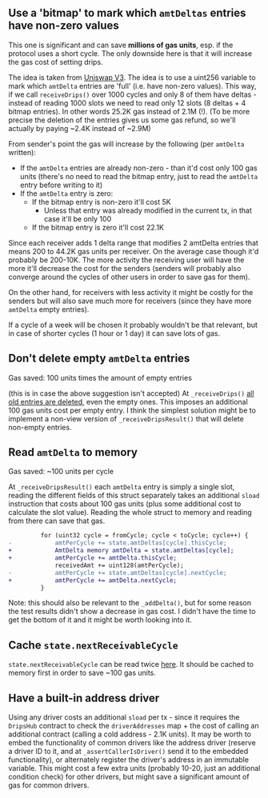 ## Use a 'bitmap' to mark which `amtDeltas` entries have non-zero values
This one is significant and can save **millions of gas units**, esp. if the protocol uses a short cycle.
The only downside here is that it will increase the gas cost of setting drips.

The idea is taken from [Uniswap V3](https://github.com/Uniswap/v3-core/blob/main/contracts/libraries/TickBitmap.sol). The idea is to use a uint256 variable to mark which `amtDelta` entries are 'full' (i.e. have non-zero values).
This way, if we call `receiveDrips()` over 1000 cycles and only 8 of them have deltas - instead of reading 1000 slots we need to read only 12 slots (8 deltas + 4 bitmap entries).
In other words 25.2K gas instead of 2.1M (!).
(To be more precise the deletion of the entries gives us some gas refund, so we'll actually by paying ~2.4K instead of ~2.9M)

From sender's point the gas will increase by the following (per `amtDelta` written):
* If the `amtDelta` entries are already non-zero - than it'd cost only 100 gas units (there's no need to read the bitmap entry, just to read the `amtDelta` entry before writing to it)
* If the `amtDelta` entry is zero:
    * If the bitmap entry is non-zero it'll cost 5K
        * Unless that entry was already modified in the current tx, in that case it'll be only 100
    * If the bitmap entry is zero it'll cost 22.1K
    
Since each receiver adds 1 delta range that modifies 2 amtDelta entries that means 200 to 44.2K gas units per receiver. On the average case though it'd probably be 200-10K.
The more activity the receiving user will have the more it'll decrease the cost for the senders (senders will probably also converge around the cycles of other users in order to save gas for them).

On the other hand, for receivers with less activity it might be costly for the senders but will also save much more for receivers (since they have more `amtDelta` empty entries).

If a cycle of a week will be chosen it probably wouldn't be that relevant, but in case of shorter cycles (1 hour or 1 day) it can save lots of gas.

## Don't delete empty `amtDelta` entries
Gas saved: 100 units times the amount of empty entries

(this is in case the above suggestion isn't accepted)
At `_receiveDrips()` [all old entries are deleted](https://github.com/code-423n4/2023-01-drips/blob/9fd776b50f4be23ca038b1d0426e63a69c7a511d/src/Drips.sol#L248), even the empty ones.
This imposes an additional 100 gas units cost per empty entry.
I think the simplest solution might be to implement a non-view version of `_receiveDripsResult()` that will delete non-empty entries.

## Read `amtDelta` to memory 
Gas saved: ~100 units per cycle

At `_receiveDripsResult()` each `amtDelta` entry is simply a single slot, reading the different fields of this struct separately takes an additional `sload` instruction that costs about 100 gas units (plus some additional cost to calculate the slot value).
Reading the whole struct to memory and reading from there can save that gas.

```diff
         for (uint32 cycle = fromCycle; cycle < toCycle; cycle++) {
-            amtPerCycle += state.amtDeltas[cycle].thisCycle;
+            AmtDelta memory amtDelta = state.amtDeltas[cycle];
+            amtPerCycle += amtDelta.thisCycle;
             receivedAmt += uint128(amtPerCycle);
-            amtPerCycle += state.amtDeltas[cycle].nextCycle;
+            amtPerCycle += amtDelta.nextCycle;
         }
```

Note: this should also be relevant to the `_addDelta()`, but for some reason the test results didn't show a decrease in gas cost. I didn't have the time to get the bottom of it and it might be worth looking into it.

## Cache `state.nextReceivableCycle`
`state.nextReceivableCycle` can be read twice [here](https://github.com/code-423n4/2023-01-drips/blob/9fd776b50f4be23ca038b1d0426e63a69c7a511d/src/Drips.sol#L953).
It should be cached to memory first in order to save ~100 gas units.

## Have a built-in address driver
Using any driver costs an additional `sload` per tx - since it requires the `DripsHub` contract to check the `driverAddresses` map + the cost of calling an additional contract (calling a cold address - 2.1K units).
It may be worth to embed the functionality of common drivers like the address driver (reserve a driver ID to it, and at `_assertCallerIsDriver()` send it to the embedded functionality), or alternately register the driver's address in an immutable variable.
This might cost a few extra units (probably 10-20, just an additional condition check) for other drivers, but might save a significant amount of gas for common drivers.

